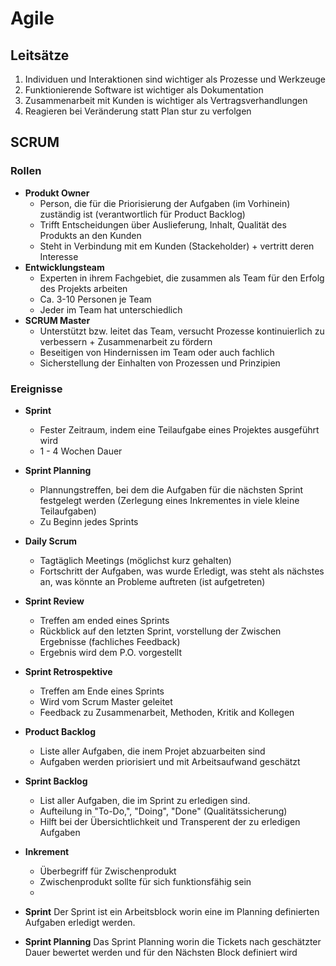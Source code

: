# Agile
## Leitsätze
1. Individuen und Interaktionen sind wichtiger als Prozesse und Werkzeuge
2. Funktionierende Software ist wichtiger als Dokumentation
3. Zusammenarbeit mit Kunden is wichtiger als Vertragsverhandlungen
4. Reagieren bei Veränderung statt Plan stur zu verfolgen

## SCRUM
### Rollen
- **Produkt Owner**
	- Person, die für die Priorisierung der Aufgaben (im Vorhinein) zuständig ist (verantwortlich für Product Backlog)
	- Trifft Entscheidungen über Auslieferung, Inhalt, Qualität des Produkts an den Kunden
	- Steht in Verbindung mit em Kunden (Stackeholder) + vertritt deren Interesse
- **Entwicklungsteam**
	- Experten in ihrem Fachgebiet, die zusammen als Team für den Erfolg des Projekts arbeiten
	- Ca. 3-10 Personen je Team
	- Jeder im Team hat unterschiedlich
- **SCRUM Master**
	- Unterstützt bzw. leitet das Team, versucht Prozesse kontinuierlich zu verbessern + Zusammenarbeit zu fördern
	- Beseitigen von Hindernissen im Team oder auch fachlich
	- Sicherstellung der Einhalten von Prozessen und Prinzipien 
### Ereignisse
- **Sprint**
	- Fester Zeitraum, indem eine Teilaufgabe eines Projektes ausgeführt wird
	- 1 - 4 Wochen Dauer
- **Sprint Planning**
	- Plannungstreffen, bei dem die Aufgaben für die nächsten Sprint festgelegt werden (Zerlegung eines Inkrementes in viele kleine Teilaufgaben)
	- Zu Beginn jedes Sprints
- **Daily Scrum**
	- Tagtäglich Meetings (möglichst kurz gehalten)
	- Fortschritt der Aufgaben, was wurde Erledigt, was steht als nächstes an, was könnte an Probleme auftreten (ist aufgetreten)
- **Sprint Review**
	- Treffen am ended eines Sprints
	- Rückblick auf den letzten Sprint, vorstellung der Zwischen Ergebnisse (fachliches Feedback)
	- Ergebnis wird dem P.O. vorgestellt
- **Sprint Retrospektive**
	- Treffen am Ende eines Sprints
	- Wird vom Scrum Master geleitet
	- Feedback zu Zusammenarbeit, Methoden, Kritik and Kollegen
- **Product Backlog**
	- Liste aller Aufgaben, die inem Projet abzuarbeiten sind
	- Aufgaben werden priorisiert und mit Arbeitsaufwand geschätzt
- **Sprint Backlog**
	- List aller Aufgaben, die im Sprint zu erledigen sind.
	- Aufteilung in "To-Do,", "Doing", "Done" (Qualitätssicherung)
	- Hilft bei der Übersichtlichkeit und Transperent der zu erledigen Aufgaben
- **Inkrement**
	- Überbegriff für Zwischenprodukt
	- Zwischenprodukt sollte für sich funktionsfähig sein
	- 

- **Sprint**
  Der Sprint ist ein Arbeitsblock worin eine im Planning definierten Aufgaben erledigt werden. 
- **Sprint Planning**
  Das Sprint Planning worin die Tickets nach geschätzter Dauer bewertet werden und für den Nächsten Block definiert wird